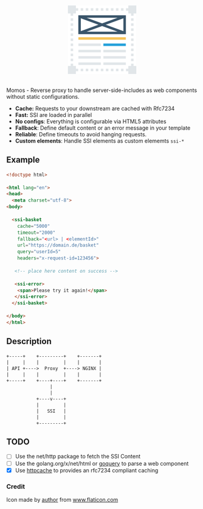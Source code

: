 <p align="center">
    <img src="logo.png" alt="Momos logo" /><br /><br />
</p>

Momos - Reverse proxy to handle server-side-includes as web components without static configurations.

- **Cache:** Requests to your downstream are cached with Rfc7234
- **Fast:** SSI are loaded in parallel
- **No configs**: Everything is configurable via HTML5 attributes
- **Fallback**: Define default content or an error message in your template
- **Reliable**: Define timeouts to avoid hanging requests.
- **Custom elements**: Handle SSI elements as custom elememts `ssi-*`

## Example
```html
<!doctype html>

<html lang="en">
<head>
  <meta charset="utf-8">
<body>

  <ssi-basket
    cache="5000"
    timeout="2000"
    fallback="<url> | <elementId>"
    url="https://domain.de/basket"
    query="userId=5"
    headers="x-request-id=123456">

   <!-- place here content on success -->

   <ssi-error>
    <span>Please try it again!</span>
   </ssi-error>
  </ssi-basket>
  
</body>
</html>
```

## Description

```
+-----+    +---------+    +-------+
|     |    |         |    |       |
| API +---->  Proxy  +----> NGINX |
|     |    |         |    |       |
+-----+    +----+----+    +-------+
                |
                |
           +----v----+
           |         |
           |   SSI   |
           |         |
           +---------+

```

## TODO
- [ ] Use the net/http package to fetch the SSI Content
- [ ] Use the golang.org/x/net/html or [goquery](https://github.com/PuerkitoBio/goquery) to parse a web component
- [X] Use [httpcache](https://github.com/lox/httpcache) to provides an rfc7234 compliant caching

### Credit
Icon made by [author](https://www.flaticon.com/authors/dinosoftlabs) from www.flaticon.com
